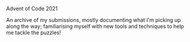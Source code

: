 Advent of Code 2021

An archive of my submissions, mostly documenting what I'm picking up along the way; familiarising myself with new tools and techniques to help me tackle the puzzles!
